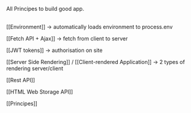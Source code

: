 All Principes to build good app.<br><br>

[[Environment]] ->   automatically loads environment to process.env<br>

[[Fetch API + Ajax]] -> fetch from client to server<br>

[[JWT tokens]] -> authorisation on site<br>

[[Server Side Rendering]] / [[Client-rendered Application]] -> 2 types of rendering server/client<br>

[[Rest API]]

[[HTML Web Storage API]]

[[Principes]]


